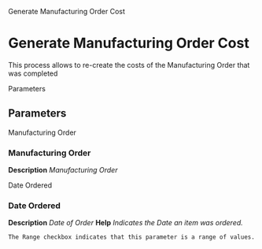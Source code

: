 
Generate Manufacturing Order Cost
# Generate Manufacturing Order Cost


This process allows to re-create the costs of the Manufacturing Order that was completed

Parameters
## Parameters


Manufacturing Order
### Manufacturing Order

**Description**
 *Manufacturing Order*

Date Ordered
### Date Ordered

**Description**
 *Date of Order*
**Help**
 *Indicates the Date an item was ordered.*

```
The Range checkbox indicates that this parameter is a range of values.
```